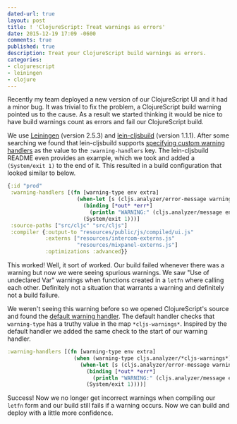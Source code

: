 ```yaml
---
dated-url: true
layout: post
title: ! 'ClojureScript: Treat warnings as errors'
date: 2015-12-19 17:09 -0600
comments: true
published: true
description: Treat your ClojureScript build warnings as errors.
categories:
- clojurescript
- leiningen
- clojure
---
```


Recently my team deployed a new version of our ClojureScript UI and it
had a minor bug. It was trivial to fix the problem, a ClojureScript
build warning pointed us to the cause. As a result we started thinking
it would be nice to have build warnings count as errors and fail our
ClojureScript build.

We use [Leiningen](http://leiningen.org/) (version 2.5.3) and
[lein-cljsbuild](https://github.com/emezeske/lein-cljsbuild) (version
1.1.1). After some searching we found that lein-cljsbuild supports
[specifying custom warning handlers](https://github.com/emezeske/lein-cljsbuild#custom-warning-handlers)
as the value to the `:warning-handlers` key. The lein-cljsbuild README even
provides an example, which we took and added a `(System/exit 1)` to
the end of it. This resulted in a build configuration that looked similar to below.

```clojure
{:id "prod"
 :warning-handlers [(fn [warning-type env extra]
                      (when-let [s (cljs.analyzer/error-message warning-type extra)]
                        (binding [*out* *err*]
                          (println "WARNING:" (cljs.analyzer/message env s)))
                        (System/exit 1)))]
 :source-paths ["src/cljc" "src/cljs"]
 :compiler {:output-to "resources/public/js/compiled/ui.js"
            :externs ["resources/intercom-externs.js"
                      "resources/mixpanel-externs.js"]
            :optimizations :advanced}}
```

This worked! Well, it sort of worked. Our build failed whenever there
was a warning but now we were seeing spurious warnings. We saw "Use of
undeclared Var" warnings when functions created in a `letfn` where
calling each other. Definitely not a situation that warrants a warning
and definitely not a build failure.

We weren't seeing this warning before so we opened ClojureScript's
source and found the
[default warning handler](https://github.com/clojure/clojurescript/blob/452edf43927566cc0ea0a3846706c0294cef235d/src/main/clojure/cljs/analyzer.cljc#L360-L366).
The default handler checks that `warning-type` has a truthy value in
the map `*cljs-warnings*`. Inspired by the default handler we added
the same check to the start of our warning handler.

```clojure
:warning-handlers [(fn [warning-type env extra]
                     (when (warning-type cljs.analyzer/*cljs-warnings*)
                       (when-let [s (cljs.analyzer/error-message warning-type extra)]
                         (binding [*out* *err*]
                           (println "WARNING:" (cljs.analyzer/message env s)))
                         (System/exit 1))))]
```

Success! Now we no longer get incorrect warnings when compiling our
`letfn` form and our build still fails if a warning occurs. Now we can
build and deploy with a little more confidence.

